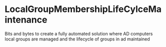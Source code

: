 # LocalGroupMembershipLifeCylceMaintenance
Bits and bytes to create a fully automated solution where AD computers local groups are managed and the lifecycle of groups in ad maintained
